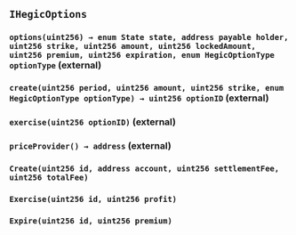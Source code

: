 ## `IHegicOptions`






### `options(uint256) → enum State state, address payable holder, uint256 strike, uint256 amount, uint256 lockedAmount, uint256 premium, uint256 expiration, enum HegicOptionType optionType` (external)





### `create(uint256 period, uint256 amount, uint256 strike, enum HegicOptionType optionType) → uint256 optionID` (external)





### `exercise(uint256 optionID)` (external)





### `priceProvider() → address` (external)






### `Create(uint256 id, address account, uint256 settlementFee, uint256 totalFee)`





### `Exercise(uint256 id, uint256 profit)`





### `Expire(uint256 id, uint256 premium)`





